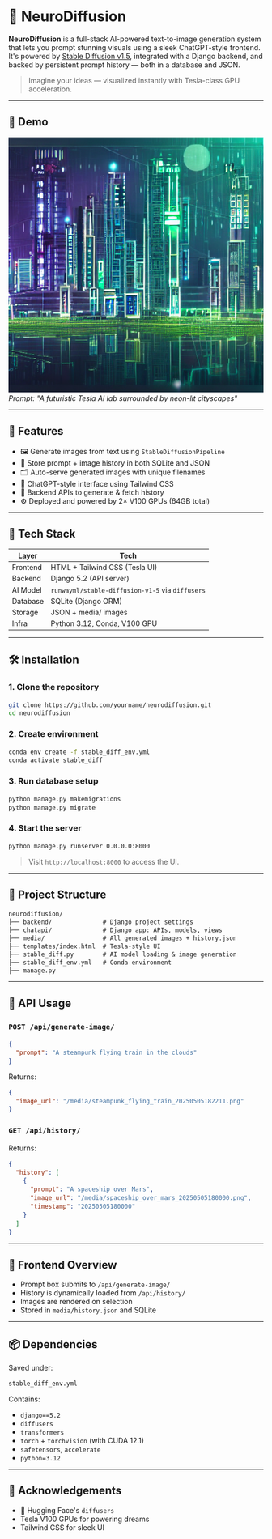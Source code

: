# 🧠 NeuroDiffusion

**NeuroDiffusion** is a full-stack AI-powered text-to-image generation system that lets you prompt stunning visuals using a sleek ChatGPT-style frontend. It's powered by [Stable Diffusion v1.5](https://huggingface.co/runwayml/stable-diffusion-v1-5), integrated with a Django backend, and backed by persistent prompt history — both in a database and JSON.

> Imagine your ideas — visualized instantly with Tesla-class GPU acceleration.

---

## 📸 Demo

![screenshot](media/futristic_city_with_huge_build_20250505181709.png)  
*Prompt: "A futuristic Tesla AI lab surrounded by neon-lit cityscapes"*

---

## 🚀 Features

- 🖼️ Generate images from text using `StableDiffusionPipeline`
- 🧠 Store prompt + image history in both SQLite and JSON
- 🗂️ Auto-serve generated images with unique filenames
- 💬 ChatGPT-style interface using Tailwind CSS
- 🧾 Backend APIs to generate & fetch history
- ⚙️ Deployed and powered by 2× V100 GPUs (64GB total)

---

## 🧰 Tech Stack

| Layer         | Tech                          |
|---------------|-------------------------------|
| Frontend      | HTML + Tailwind CSS (Tesla UI)|
| Backend       | Django 5.2 (API server)       |
| AI Model      | `runwayml/stable-diffusion-v1-5` via `diffusers` |
| Database      | SQLite (Django ORM)           |
| Storage       | JSON + media/ images          |
| Infra         | Python 3.12, Conda, V100 GPU  |

---

## 🛠️ Installation

### 1. Clone the repository

```bash
git clone https://github.com/yourname/neurodiffusion.git
cd neurodiffusion
```

### 2. Create environment

```bash
conda env create -f stable_diff_env.yml
conda activate stable_diff
```

### 3. Run database setup

```bash
python manage.py makemigrations
python manage.py migrate
```

### 4. Start the server

```bash
python manage.py runserver 0.0.0.0:8000
```

> Visit `http://localhost:8000` to access the UI.

---

## 📂 Project Structure

```
neurodiffusion/
├── backend/              # Django project settings
├── chatapi/              # Django app: APIs, models, views
├── media/                # All generated images + history.json
├── templates/index.html  # Tesla-style UI
├── stable_diff.py        # AI model loading & image generation
├── stable_diff_env.yml   # Conda environment
├── manage.py
```

---

## 🧪 API Usage

### `POST /api/generate-image/`

```json
{
  "prompt": "A steampunk flying train in the clouds"
}
```

Returns:
```json
{
  "image_url": "/media/steampunk_flying_train_20250505182211.png"
}
```

### `GET /api/history/`

Returns:
```json
{
  "history": [
    {
      "prompt": "A spaceship over Mars",
      "image_url": "/media/spaceship_over_mars_20250505180000.png",
      "timestamp": "20250505180000"
    }
  ]
}
```

---

## 🎨 Frontend Overview

- Prompt box submits to `/api/generate-image/`
- History is dynamically loaded from `/api/history/`
- Images are rendered on selection
- Stored in `media/history.json` and SQLite

---

## 📦 Dependencies

Saved under:
```bash
stable_diff_env.yml
```

Contains:
- `django==5.2`
- `diffusers`
- `transformers`
- `torch` + `torchvision` (with CUDA 12.1)
- `safetensors`, `accelerate`
- `python=3.12`

---



## 🙌 Acknowledgements

- 🤗 Hugging Face's `diffusers`
- Tesla V100 GPUs for powering dreams
- Tailwind CSS for sleek UI